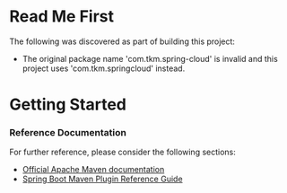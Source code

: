 # Read Me First
The following was discovered as part of building this project:

* The original package name 'com.tkm.spring-cloud' is invalid and this project uses 'com.tkm.springcloud' instead.

# Getting Started

### Reference Documentation
For further reference, please consider the following sections:

* [Official Apache Maven documentation](https://maven.apache.org/guides/index.html)
* [Spring Boot Maven Plugin Reference Guide](https://docs.spring.io/spring-boot/docs/2.2.4.RELEASE/maven-plugin/)

